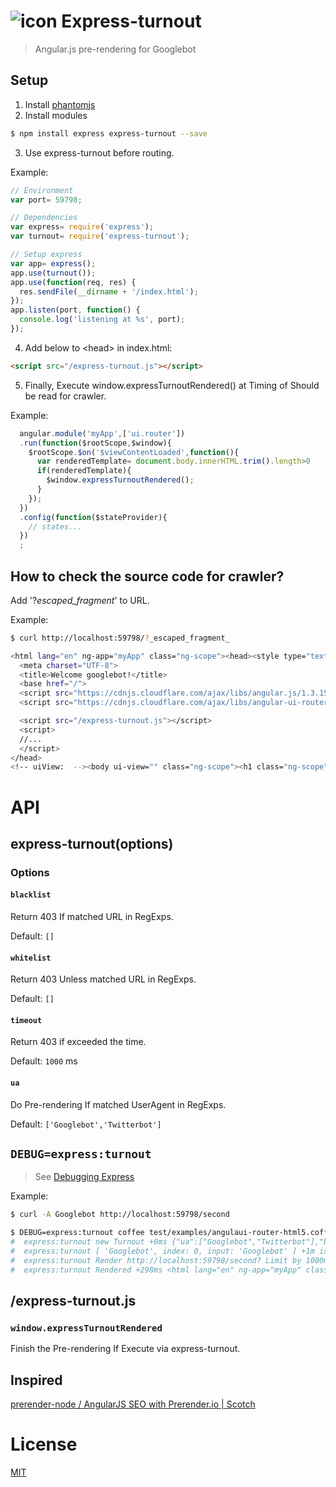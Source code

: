 # ![icon][.svg] Express-turnout

> Angular.js pre-rendering for Googlebot

## Setup

1. Install [phantomjs](https://github.com/sgentle/phantomjs-node#installation)
2. Install modules
  ```bash
  $ npm install express express-turnout --save
  ```

3. Use express-turnout before routing. 

  Example:
  ```js
  // Environment
  var port= 59798;

  // Dependencies
  var express= require('express');
  var turnout= require('express-turnout');

  // Setup express
  var app= express();
  app.use(turnout());
  app.use(function(req, res) {
    res.sendFile(__dirname + '/index.html');
  });
  app.listen(port, function() {
    console.log('listening at %s', port);
  });
  ```

4. Add below to &lt;head&gt; in index.html:
  ```html
  <script src="/express-turnout.js"></script>
  ```

5. Finally, Execute window.expressTurnoutRendered() at Timing of Should be read for crawler.

  Example:
  ```js
    angular.module('myApp',['ui.router'])
    .run(function($rootScope,$window){
      $rootScope.$on('$viewContentLoaded',function(){
        var renderedTemplate= document.body.innerHTML.trim().length>0
        if(renderedTemplate){
          $window.expressTurnoutRendered();
        }
      });
    })
    .config(function($stateProvider){
      // states...
    })
    ;
  ```

## How to check the source code for crawler?
Add '?_escaped_fragment_' to URL.

Example:

```bash
$ curl http://localhost:59798/?_escaped_fragment_

<html lang="en" ng-app="myApp" class="ng-scope"><head><style type="text/css">@charset "UTF-8";[ng\:cloak],[ng-cloak],[data-ng-cloak],[x-ng-cloak],.ng-cloak,.x-ng-cloak,.ng-hide:not(.ng-hide-animate){display:none !important;}ng\:form{display:block;}</style>
  <meta charset="UTF-8">
  <title>Welcome googlebot!</title>
  <base href="/">
  <script src="https://cdnjs.cloudflare.com/ajax/libs/angular.js/1.3.15/angular.js"></script>
  <script src="https://cdnjs.cloudflare.com/ajax/libs/angular-ui-router/0.2.14/angular-ui-router.js"></script>

  <script src="/express-turnout.js"></script>
  <script>
  //...
  </script>
</head>
<!-- uiView:  --><body ui-view="" class="ng-scope"><h1 class="ng-scope">first</h1><a ui-sref="second" class="ng-scope" href="/second">second</a></body></html>
```

# API
## express-turnout(options)
### Options
#### `blacklist`
Return 403 If matched URL in RegExps.

Default: `[]`

#### `whitelist`
Return 403 Unless matched URL in RegExps.

Default: `[]`

#### `timeout`
Return 403 if exceeded the time.

Default: `1000` ms

#### `ua`
Do Pre-rendering If matched UserAgent in RegExps.

Default: `['Googlebot','Twitterbot']`

## `DEBUG=express:turnout`
> See [Debugging Express](http://expressjs.com/guide/debugging.html)

Example:
```bash
$ curl -A Googlebot http://localhost:59798/second

$ DEBUG=express:turnout coffee test/examples/angulaui-router-html5.coffee
#  express:turnout new Turnout +0ms {"ua":["Googlebot","Twitterbot"],"blacklist":[],"whitelist":[],"timeout":1000,"eventName":"expressTurnoutRendered"}
#  express:turnout [ 'Googlebot', index: 0, input: 'Googlebot' ] +1m isBot Googlebot
#  express:turnout Render http://localhost:59798/second? Limit by 1000ms +2ms
#  express:turnout Rendered +298ms <html lang="en" ng-app="myApp" class="ng-scope">...<!-- uiView:  --><body ui-view="" class="ng-scope"><h1 class="ng-scope">second</h1><a ui-sref="first" class="ng-scope" href="">first</a></body></html>
```

## /express-turnout.js
### `window.expressTurnoutRendered`
Finish the Pre-rendering If Execute via express-turnout.

## Inspired
[prerender-node / AngularJS SEO with Prerender.io | Scotch](https://scotch.io/tutorials/angularjs-seo-with-prerender-io)

License
===
[MIT][License]

[License]: 59naga.mit-license.org

[.svg]: https://cdn.rawgit.com/59naga/express-turnout/master/.svg